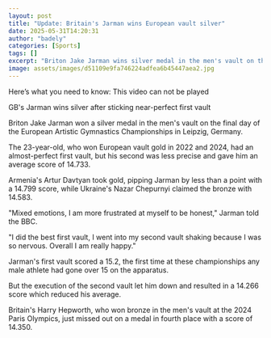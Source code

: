 ```yaml
---
layout: post
title: "Update: Britain's Jarman wins European vault silver"
date: 2025-05-31T14:20:31
author: "badely"
categories: [Sports]
tags: []
excerpt: "Briton Jake Jarman wins silver medal in the men's vault on the final day of the European Artistic Gymnastics Championships in Leipzig, Germany."
image: assets/images/d51109e9fa746224adfea6b45447aea2.jpg
---
```


Here’s what you need to know: This video can not be played

GB's Jarman wins silver after sticking near-perfect first vault

Briton Jake Jarman won a silver medal in the men's vault on the final day of the European Artistic Gymnastics Championships in Leipzig, Germany.

The 23-year-old, who won European vault gold in 2022 and 2024, had an almost-perfect first vault, but his second was less precise and gave him an average score of 14.733.

Armenia's Artur Davtyan took gold, pipping Jarman by less than a point with a 14.799 score, while Ukraine's Nazar Chepurnyi claimed the bronze with 14.583.

"Mixed emotions, I am more frustrated at myself to be honest," Jarman told the BBC.

"I did the best first vault, I went into my second vault shaking because I was so nervous. Overall I am really happy."

Jarman's first vault scored a 15.2, the first time at these championships any male athlete had gone over 15 on the apparatus.

But the execution of the second vault let him down and resulted in a 14.266 score which reduced his average.

Britain's Harry Hepworth, who won bronze in the men's vault at the 2024 Paris Olympics, just missed out on a medal in fourth place with a score of 14.350.


